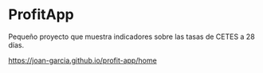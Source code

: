 # ProfitApp

Pequeño proyecto que muestra indicadores sobre las tasas de CETES a 28 días.

https://joan-garcia.github.io/profit-app/home
